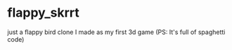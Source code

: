 # flappy_skrrt
just a flappy bird clone I made as my first 3d game (PS: It's full of spaghetti code)
